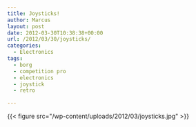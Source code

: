 ```yaml
---
title: Joysticks!
author: Marcus
layout: post
date: 2012-03-30T10:38:38+00:00
url: /2012/03/30/joysticks/
categories:
  - Electronics
tags:
  - borg
  - competition pro
  - electronics
  - joystick
  - retro

---
```


{{< figure src="/wp-content/uploads/2012/03/joysticks.jpg" >}}